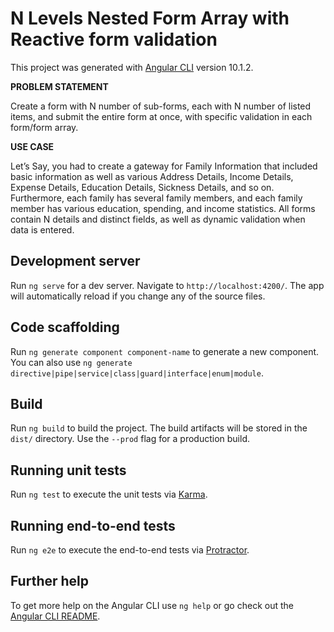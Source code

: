 # N Levels Nested Form Array with Reactive form validation

This project was generated with [Angular CLI](https://github.com/angular/angular-cli) version 10.1.2.

**PROBLEM STATEMENT**

Create a form with N number of sub-forms, each with N number of listed items, and submit the entire form at once, with specific validation in each form/form array.

**USE CASE**

Let’s Say, you had to create a gateway for Family Information that included basic information as well as various Address Details, Income Details, Expense Details, Education Details, Sickness Details, and so on. Furthermore, each family has several family members, and each family member has various education, spending, and income statistics. All forms contain N details and distinct fields, as well as dynamic validation when data is entered.


## Development server

Run `ng serve` for a dev server. Navigate to `http://localhost:4200/`. The app will automatically reload if you change any of the source files.

## Code scaffolding

Run `ng generate component component-name` to generate a new component. You can also use `ng generate directive|pipe|service|class|guard|interface|enum|module`.

## Build

Run `ng build` to build the project. The build artifacts will be stored in the `dist/` directory. Use the `--prod` flag for a production build.

## Running unit tests

Run `ng test` to execute the unit tests via [Karma](https://karma-runner.github.io).

## Running end-to-end tests

Run `ng e2e` to execute the end-to-end tests via [Protractor](http://www.protractortest.org/).

## Further help

To get more help on the Angular CLI use `ng help` or go check out the [Angular CLI README](https://github.com/angular/angular-cli/blob/master/README.md).
